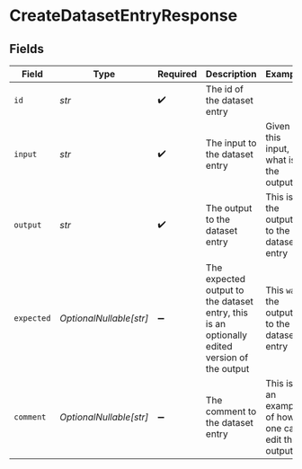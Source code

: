# CreateDatasetEntryResponse


## Fields

| Field                                                                                        | Type                                                                                         | Required                                                                                     | Description                                                                                  | Example                                                                                      |
| -------------------------------------------------------------------------------------------- | -------------------------------------------------------------------------------------------- | -------------------------------------------------------------------------------------------- | -------------------------------------------------------------------------------------------- | -------------------------------------------------------------------------------------------- |
| `id`                                                                                         | *str*                                                                                        | :heavy_check_mark:                                                                           | The id of the dataset entry                                                                  |                                                                                              |
| `input`                                                                                      | *str*                                                                                        | :heavy_check_mark:                                                                           | The input to the dataset entry                                                               | Given this input, what is the output?                                                        |
| `output`                                                                                     | *str*                                                                                        | :heavy_check_mark:                                                                           | The output to the dataset entry                                                              | This is the output to the dataset entry                                                      |
| `expected`                                                                                   | *OptionalNullable[str]*                                                                      | :heavy_minus_sign:                                                                           | The expected output to the dataset entry, this is an optionally edited version of the output | This `was` the output to the dataset entry                                                   |
| `comment`                                                                                    | *OptionalNullable[str]*                                                                      | :heavy_minus_sign:                                                                           | The comment to the dataset entry                                                             | This is an example of how one can edit the output                                            |